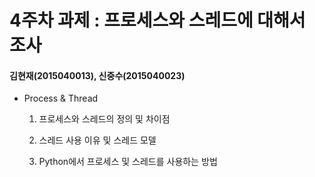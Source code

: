 4주차 과제 : 프로세스와 스레드에 대해서 조사
===
#### 김현재(2015040013), 신중수(2015040023)


* Process & Thread

    1. 프로세스와 스레드의 정의 및 차이점

    2. 스레드 사용 이유 및 스레드 모델

    3. Python에서 프로세스 및 스레드를 사용하는 방법


